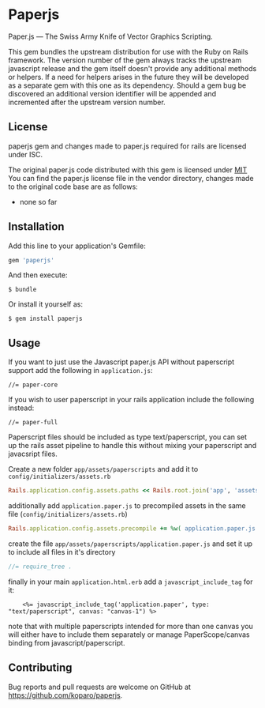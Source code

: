 # Paperjs

Paper.js — The Swiss Army Knife of Vector Graphics Scripting.

This gem bundles the upstream distribution for use with the Ruby on Rails framework. The version number of
the gem always tracks the upstream javascript release and the gem itself doesn't provide any additional
methods or helpers. If a need for helpers arises in the future they will be developed as a separate gem
with this one as its dependency. Should a gem bug be discovered an additional version identifier will be
appended and incremented after the upstream version number.

## License
paperjs gem and changes made to paper.js required for rails are licensed under ISC.

The original paper.js code distributed with this gem is licensed under [MIT](https://tldrlegal.com/license/mit-license)
You can find the paper.js license file in the vendor directory, changes made to the original code base are as follows:

 - none so far

## Installation

Add this line to your application's Gemfile:

```ruby
gem 'paperjs'
```

And then execute:

    $ bundle

Or install it yourself as:

    $ gem install paperjs

## Usage

If you want to just use the Javascript paper.js API without paperscript support add the following in `application.js`:

    //= paper-core

If you wish to user paperscript in your rails application include the following instead:

    //= paper-full

Paperscript files should be included as type text/paperscript, you can set up the rails asset pipeline to handle
this without mixing your paperscript and javacsript files.

Create a new folder `app/assets/paperscripts` and add it to `config/initializers/assets.rb`

```ruby
Rails.application.config.assets.paths << Rails.root.join('app', 'assets', 'paperscripts')
```

additionally add `application.paper.js` to precompiled assets in the same file (`config/initializers/assets.rb`)

```ruby
Rails.application.config.assets.precompile += %w( application.paper.js )
```

create the file `app/assets/paperscripts/application.paper.js` and set it up to include all files in it's directory

```js
//= require_tree .
```

finally in your main `application.html.erb` add a `javascript_include_tag` for it:

```erb
    <%= javascript_include_tag('application.paper', type: "text/paperscript", canvas: "canvas-1") %>
```

note that with multiple paperscripts intended for more than one canvas you will either have to include
them separately or manage PaperScope/canvas binding from javascript/paperscript. 

## Contributing

Bug reports and pull requests are welcome on GitHub at https://github.com/koparo/paperjs.
